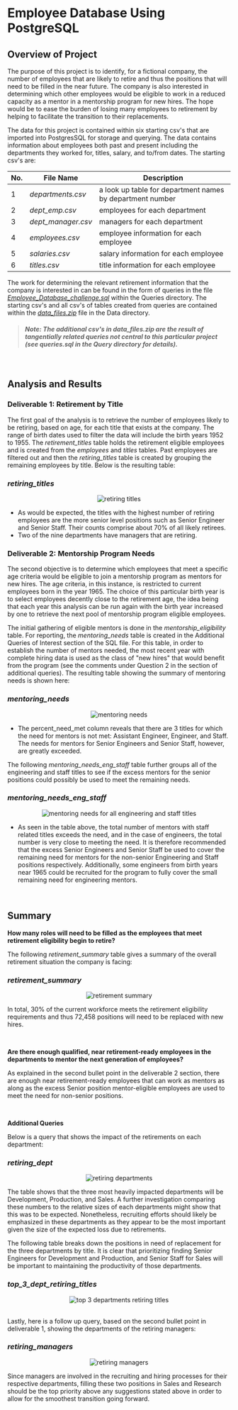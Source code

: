 # **Employee Database Using PostgreSQL**

## **Overview of Project**
The purpose of this project is to identify, for a fictional company, the number of employees that are likely to retire and thus the positions that will need to be filled in the near future. The company is also interested in determining which other employees would be eligible to work in a reduced capacity as a mentor in a mentorship program for new hires. The hope would be to ease the burden of losing many employees to retirement by helping to facilitate the transition to their replacements.

The data for this project is contained within six starting csv's that are imported into PostgresSQL for storage and querying. The data contains information about employees both past and present including the departments they worked for, titles, salary, and to/from dates. The starting csv's are:

| No. | File Name        | Description                                                 |
| --- | ---------------- | ----------------------------------------------------------- |
| 1   | *departments.csv*  | a look up table for department names by department number |
| 2   | *dept_emp.csv*     | employees for each department                             |
| 3   | *dept_manager.csv* | managers for each department                              |
| 4   | *employees.csv*    | employee information for each employee                    |
| 5   | *salaries.csv*     | salary information for each employee                      |
| 6   | *titles.csv*       | title information for each employee                       |

The work for determining the relevant retirement information that the company is interested in can be found in the form of queries in the file *[Employee_Database_challenge.sql](/Queries/Employee_Database_challenge.sql)* within the Queries directory. The starting csv's and all csv's of tables created from queries are contained within the *[data_files.zip](/Data/data_files.zip)* file in the Data directory.

>##### Note: The additional csv's in *data_files.zip* are the result of tangentially related queries not central to this particular project (see *queries.sql* in the Query directory for details).

<br/>

## **Analysis and Results**
### **Deliverable 1: Retirement by Title**
The first goal of the analysis is to retrieve the number of employees likely to be retiring, based on age, for each title that exists at the company. The range of birth dates used to filter the data will include the birth years 1952 to 1955. The *retirement_titles* table holds the retirement eligible employees and is created from the *employees* and *titles* tables. Past employees are filtered out and then the *retiring_titles* table is created by grouping the remaining employees by title. Below is the resulting table:

### *retiring_titles*
<div align="center">
    <img src="Images/retiring_titles.png" alt="retiring titles" />
</div>

- As would be expected, the titles with the highest number of retiring employees are the more senior level positions such as Senior Engineer and Senior Staff. Their counts comprise about 70% of all likely retirees.
- Two of the nine departments have managers that are retiring.

### **Deliverable 2: Mentorship Program Needs**
The second objective is to determine which employees that meet a specific age criteria would be eligible to join a mentorship program as mentors for new hires. The age criteria, in this instance, is restricted to current employees born in the year 1965. The choice of this particular birth year is to select employees decently close to the retirement age, the idea being that each year this analysis can be run again with the birth year increased by one to retrieve the next pool of mentorship program eligible employees.

The initial gathering of eligible mentors is done in the *mentorship_eligibility* table. For reporting, the *mentoring_needs* table is created in the Additional Queries of Interest section of the SQL file. For this table, in order to establish the number of mentors needed, the most recent year with complete hiring data is used as the class of "new hires" that would benefit from the program (see the comments under Question 2 in the section of additional queries). The resulting table showing the summary of mentoring needs is shown here:

### *mentoring_needs*
<div align="center">
    <img src="Images/mentoring_needs.png" alt="mentoring needs" />
</div>

- The percent_need_met column reveals that there are 3 titles for which the need for mentors is not met: Assistant Engineer, Engineer, and Staff. The needs for mentors for Senior Engineers and Senior Staff, however, are greatly exceeded.

The following *mentoring_needs_eng_staff* table further groups all of the engineering and staff titles to see if the excess mentors for the senior positions could possibly be used to meet the remaining needs.
### *mentoring_needs_eng_staff*
<div align="center">
    <img src="Images/mentoring_needs_eng_staff.png"
         alt="mentoring needs for all engineering and staff titles" />
</div>

- As seen in the table above, the total number of mentors with staff related titles exceeds the need, and in the case of engineers, the total number is very close to meeting the need. It is therefore recommended that the excess Senior Engineers and Senior Staff be used to cover the remaining need for mentors for the non-senior Engineering and Staff positions respectively. Additionally, some engineers from birth years near 1965 could be recruited for the program to  fully cover the small remaining need for engineering mentors.

<br/>

## **Summary**
**How many roles will need to be filled as the employees that meet retirement eligibility begin to retire?**

The following *retirement_summary* table gives a summary of the overall retirement situation the company is facing:

### *retirement_summary*
<div align="center">
    <img src="Images/retirement_summary.png" alt="retirement summary" />
</div>

In total, 30% of the current workforce meets the retirement eligibility requirements and thus 72,458 positions will need to be replaced with new hires.

<br/>

**Are there enough qualified, near retirement-ready employees in the departments to mentor the next generation of employees?**

As explained in the second bullet point in the deliverable 2 section, there are enough near retirement-ready employees that can work as mentors as along as the excess Senior position mentor-eligible employees are used to meet the need for non-senior positions.

<br/>

**Additional Queries**

Below is a query that shows the impact of the retirements on each department:

### *retiring_dept*
<div align="center">
    <img src="Images/retiring_dept.png" alt="retiring departments" />
</div>

The table shows that the three most heavily impacted departments will be Development, Production, and Sales. A further investigation comparing these numbers to the relative sizes of each departments might show that this was to be expected. Nonetheless, recruiting efforts should likely be emphasized in these departments as they appear to be the most important given the size of the expected loss due to retirements.

The following table breaks down the positions in need of replacement for the three departments by title. It is clear that prioritizing finding Senior Engineers for Development and Production, and Senior Staff for Sales will be important to maintaining the productivity of those departments.

### *top_3_dept_retiring_titles*
<div align="center">
    <img src="Images/top_3_dept_retiring_titles.png"
         alt="top 3 departments retiring titles" />
</div>

<br/>

Lastly, here is a follow up query, based on the second bullet point in deliverable 1, showing the departments of the retiring managers:

### *retiring_managers*
<div align="center">
    <img src="Images/retiring_managers.png" alt="retiring managers" />
</div>

 Since managers are involved in the recruiting and hiring processes for their respective departments, filling these two positions in Sales and Research should be the top priority above any suggestions stated above in order to allow for the smoothest transition going forward.